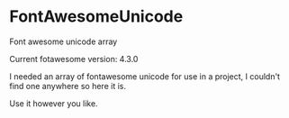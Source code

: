 # FontAwesomeUnicode
Font awesome unicode array

Current fotawesome version: 4.3.0

I needed an array of fontawesome unicode for use in a project, I couldn't find one anywhere so here it is.

Use it however you like.
